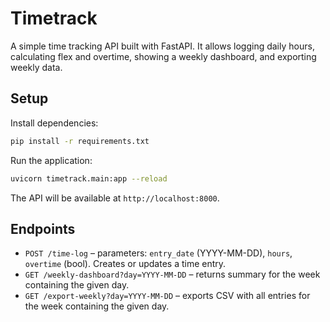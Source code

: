 # Timetrack

A simple time tracking API built with FastAPI. It allows logging daily hours, calculating flex and overtime, showing a weekly dashboard, and exporting weekly data.

## Setup

Install dependencies:

```bash
pip install -r requirements.txt
```

Run the application:

```bash
uvicorn timetrack.main:app --reload
```

The API will be available at `http://localhost:8000`.

## Endpoints

- `POST /time-log` – parameters: `entry_date` (YYYY-MM-DD), `hours`, `overtime` (bool). Creates or updates a time entry.
- `GET /weekly-dashboard?day=YYYY-MM-DD` – returns summary for the week containing the given day.
- `GET /export-weekly?day=YYYY-MM-DD` – exports CSV with all entries for the week containing the given day.
